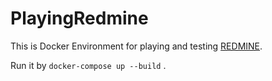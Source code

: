 # PlayingRedmine

This is Docker Environment for playing and testing [REDMINE](https://redmine.jp/).

Run it by `docker-compose up --build` .

